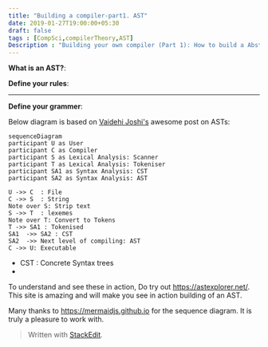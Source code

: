 ```yaml
---
title: "Building a compiler-part1. AST"
date: 2019-01-27T19:00:00+05:30
draft: false
tags : [CompSci,compilerTheory,AST]
Description : "Building your own compiler (Part 1): How to build a Abstract Syntax Tree"
---  
```

**What is an AST?**:


**Define your rules**:  

---  
**Define your grammer**:  

Below diagram is based on [Vaidehi Joshi's](https://medium.com/basecs/leveling-up-ones-parsing-game-with-asts-d7a6fc2400ff) awesome post on ASTs:

```mermaid
sequenceDiagram
participant U as User  
participant C as Compiler   
participant S as Lexical Analysis: Scanner
participant T as Lexical Analysis: Tokeniser   
participant SA1 as Syntax Analysis: CST
participant SA2 as Syntax Analysis: AST 

U ->> C  : File  
C ->> S  : String
Note over S: Strip text
S ->> T  : lexemes 
Note over T: Convert to Tokens
T ->> SA1 : Tokenised   
SA1  ->> SA2 : CST
SA2  ->> Next level of compiling: AST 
C ->> U: Executable  
```  

* CST : Concrete Syntax trees
* 

To understand and see these in action, Do try out <https://astexplorer.net/>. This site is amazing and will make you see in action building of an AST.  

Many thanks to <https://mermaidjs.github.io> for the sequence diagram. It is truly a pleasure to work with.  

> Written with [StackEdit](https://stackedit.io/).
<!--stackedit_data:
eyJoaXN0b3J5IjpbMTI1Nzg5MTg1MSwtMzQwMjA3MzExLDQ2Mz
M2MDA2MSwtNDE0NzQ2NzY1LC0xNjIzMjU0MzYxLDE1MTM3MjA3
NTksMTU4NTI2NzE0NCw4MzE3NzIzMF19
-->